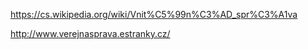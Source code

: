 
https://cs.wikipedia.org/wiki/Vnit%C5%99n%C3%AD_spr%C3%A1va

http://www.verejnasprava.estranky.cz/
